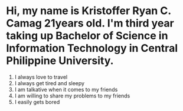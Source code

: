 # Hi, my name is Kristoffer Ryan C. Camag 21years old. I'm third year taking up Bachelor of Science in Information Technology in Central Philippine University.
1. I always love to travel
2. I always get tired and sleepy
3. I am talkative when it comes to my friends
4. I am willing to share my problems to my friends
5. I easily gets bored
